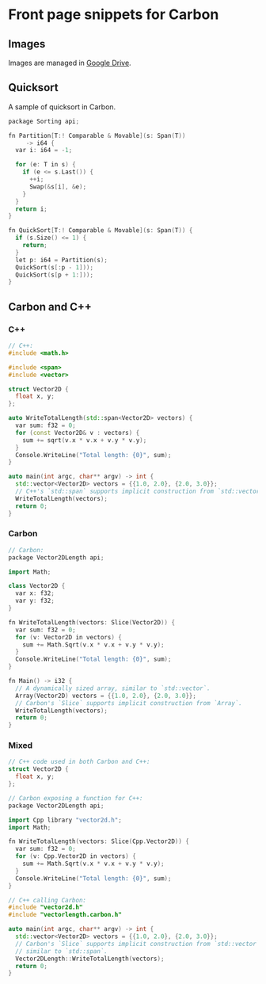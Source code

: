 # Front page snippets for Carbon

<!--
Part of the Carbon Language project, under the Apache License v2.0 with LLVM
Exceptions. See /LICENSE for license information.
SPDX-License-Identifier: Apache-2.0 WITH LLVM-exception
-->

## Images

Images are managed in
[Google Drive](https://drive.google.com/corp/drive/folders/1CsbHo3vamrxmBwHkoyz1kU0sGFqAh688).

## Quicksort

A sample of quicksort in Carbon.

```cpp
package Sorting api;

fn Partition[T:! Comparable & Movable](s: Span(T))
     -> i64 {
  var i: i64 = -1;

  for (e: T in s) {
    if (e <= s.Last()) {
      ++i;
      Swap(&s[i], &e);
    }
  }
  return i;
}

fn QuickSort[T:! Comparable & Movable](s: Span(T)) {
  if (s.Size() <= 1) {
    return;
  }
  let p: i64 = Partition(s);
  QuickSort(s[:p - 1]));
  QuickSort(s[p + 1:]));
}
```

## Carbon and C++

### C++

```cpp
// C++:
#include <math.h>

#include <span>
#include <vector>

struct Vector2D {
  float x, y;
};

auto WriteTotalLength(std::span<Vector2D> vectors) {
  var sum: f32 = 0;
  for (const Vector2D& v : vectors) {
    sum += sqrt(v.x * v.x + v.y * v.y);
  }
  Console.WriteLine("Total length: {0}", sum);
}

auto main(int argc, char** argv) -> int {
  std::vector<Vector2D> vectors = {{1.0, 2.0}, {2.0, 3.0}};
  // C++'s `std::span` supports implicit construction from `std::vector`.
  WriteTotalLength(vectors);
  return 0;
}
```

### Carbon

```cpp
// Carbon:
package Vector2DLength api;

import Math;

class Vector2D {
  var x: f32;
  var y: f32;
}

fn WriteTotalLength(vectors: Slice(Vector2D)) {
  var sum: f32 = 0;
  for (v: Vector2D in vectors) {
    sum += Math.Sqrt(v.x * v.x + v.y * v.y);
  }
  Console.WriteLine("Total length: {0}", sum);
}

fn Main() -> i32 {
  // A dynamically sized array, similar to `std::vector`.
  Array(Vector2D) vectors = {{1.0, 2.0}, {2.0, 3.0}};
  // Carbon's `Slice` supports implicit construction from `Array`.
  WriteTotalLength(vectors);
  return 0;
}
```

### Mixed

```cpp
// C++ code used in both Carbon and C++:
struct Vector2D {
  float x, y;
};

// Carbon exposing a function for C++:
package Vector2DLength api;

import Cpp library "vector2d.h";
import Math;

fn WriteTotalLength(vectors: Slice(Cpp.Vector2D)) {
  var sum: f32 = 0;
  for (v: Cpp.Vector2D in vectors) {
    sum += Math.Sqrt(v.x * v.x + v.y * v.y);
  }
  Console.WriteLine("Total length: {0}", sum);
}

// C++ calling Carbon:
#include "vector2d.h"
#include "vectorlength.carbon.h"

auto main(int argc, char** argv) -> int {
  std::vector<Vector2D> vectors = {{1.0, 2.0}, {2.0, 3.0}};
  // Carbon's `Slice` supports implicit construction from `std::vector`,
  // similar to `std::span`.
  Vector2DLength::WriteTotalLength(vectors);
  return 0;
}
```
